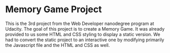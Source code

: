 # Memory Game Project


This is the 3rd project from the Web Developer nanodegree program at Udacity.
The goal of this project is to create a Memory Game. It was already provided to us
some HTML and CSS styling to display a static version. We had to convert the static project to an interactive one by modifying primarily the Javascript file and the HTML and CSS as well.
